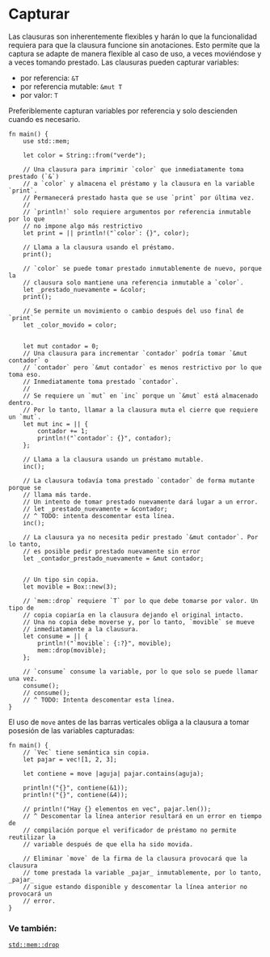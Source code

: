 # Capturar

Las clausuras son inherentemente flexibles y harán lo que la funcionalidad
requiera para que la clausura funcione sin anotaciones. Esto permite que la
captura se adapte de manera flexible al caso de uso, a veces moviéndose y a
veces tomando prestado. Las clausuras pueden capturar variables:

* por referencia: `&T`
* por referencia mutable: `&mut T`
* por valor: `T`

Preferiblemente capturan variables por referencia y solo descienden cuando es
necesario.

```rust,editable
fn main() {
    use std::mem;
    
    let color = String::from("verde");

    // Una clausura para imprimir `color` que inmediatamente toma prestado (`&`)
    // a `color` y almacena el préstamo y la clausura en la variable `print`.
    // Permanecerá prestado hasta que se use `print` por última vez.
    //
    // `println!` solo requiere argumentos por referencia inmutable por lo que
    // no impone algo más restrictivo
    let print = || println!("`color`: {}", color);

    // Llama a la clausura usando el préstamo.
    print();

    // `color` se puede tomar prestado inmutablemente de nuevo, porque la
    // clausura solo mantiene una referencia inmutable a `color`.
    let _prestado_nuevamente = &color;
    print();

    // Se permite un movimiento o cambio después del uso final de `print`
    let _color_movido = color;


    let mut contador = 0;
    // Una clausura para incrementar `contador` podría tomar `&mut contador` o
    // `contador` pero `&mut contador` es menos restrictivo por lo que toma eso.
    // Inmediatamente toma prestado `contador`.
    //
    // Se requiere un `mut` en `inc` porque un `&mut` está almacenado dentro.
    // Por lo tanto, llamar a la clausura muta el cierre que requiere un `mut`.
    let mut inc = || {
        contador += 1;
        println!("`contador`: {}", contador);
    };

    // Llama a la clausura usando un préstamo mutable.
    inc();

    // La clausura todavía toma prestado `contador` de forma mutante porque se
    // llama más tarde.
    // Un intento de tomar prestado nuevamente dará lugar a un error.
    // let _prestado_nuevamente = &contador;
    // ^ TODO: intenta descomentar esta línea.
    inc();

    // La clausura ya no necesita pedir prestado `&mut contador`. Por lo tanto,
    // es posible pedir prestado nuevamente sin error
    let _contador_prestado_nuevamente = &mut contador; 

    
    // Un tipo sin copia.
    let movible = Box::new(3);

    // `mem::drop` requiere `T` por lo que debe tomarse por valor. Un tipo de
    // copia copiaría en la clausura dejando el original intacto.
    // Una no copia debe moverse y, por lo tanto, `movible` se mueve
    // inmediatamente a la clausura.
    let consume = || {
        println!("`movible`: {:?}", movible);
        mem::drop(movible);
    };

    // `consume` consume la variable, por lo que solo se puede llamar una vez.
    consume();
    // consume();
    // ^ TODO: Intenta descomentar esta línea.
}
```

El uso de `move` antes de las barras verticales obliga a la clausura a tomar
posesión de las variables capturadas:

```rust,editable
fn main() {
    // `Vec` tiene semántica sin copia.
    let pajar = vec![1, 2, 3];

    let contiene = move |aguja| pajar.contains(aguja);

    println!("{}", contiene(&1));
    println!("{}", contiene(&4));

    // println!("Hay {} elementos en vec", pajar.len());
    // ^ Descomentar la línea anterior resultará en un error en tiempo de
    // compilación porque el verificador de préstamo no permite reutilizar la
    // variable después de que ella ha sido movida.
    
    // Eliminar `move` de la firma de la clausura provocará que la clausura
    // tome prestada la variable _pajar_ inmutablemente, por lo tanto, _pajar_
    // sigue estando disponible y descomentar la línea anterior no provocará un
    // error.
}
```

### Ve también:

<!-- [`Box`][box] y -->
[`std::mem::drop`][drop]

[box]: ../../std/box.md
[drop]: https://doc.rust-lang.org/std/mem/fn.drop.html
